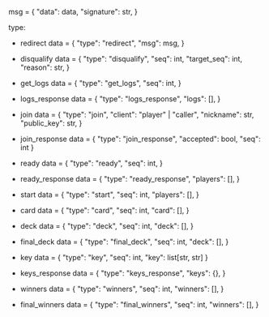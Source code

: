 
msg = {
    "data": data,
    "signature": str,
}

type:

- redirect
    data = {
        "type": "redirect",
        "msg": msg,
    }

- disqualify
    data = {
        "type": "disqualify",
        "seq": int,
        "target_seq": int,
        "reason": str,
    }

- get_logs
    data = {
        "type": "get_logs",
        "seq": int,
    }

- logs_response
    data = {
        "type": "logs_response",
        "logs": [],
    }


- join 
    data = { 
        "type": "join",
        "client": "player" | "caller",
        "nickname": str,
        "public_key": str,
    }

- join_response
    data = { 
        "type": "join_response",
        "accepted": bool,
        "seq": int
    }

- ready
    data = {
        "type": "ready",
        "seq": int,
    }

- ready_response
    data = {
        "type": "ready_response",
        "players": [],
    }

- start
    data = {
        "type": "start",
        "seq": int,
        "players": [],
    }

- card
    data = {
        "type": "card",
        "seq": int,
        "card": [],
    }

- deck
    data = {
        "type": "deck",
        "seq": int,
        "deck": [],
    }
    

- final_deck
    data = {
        "type": "final_deck",
        "seq": int,
        "deck": [],
    }

- key
    data = {
        "type": "key",
        "seq": int,
        "key": list[str, str]
    }

- keys_response
    data = {
        "type": "keys_response",
        "keys": {},
    }

- winners
    data = {
        "type": "winners",
        "seq": int,
        "winners": [],
    }

- final_winners
    data = {
        "type": "final_winners",
        "seq": int,
        "winners": [],
    }